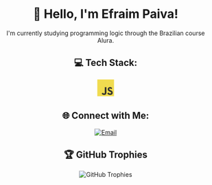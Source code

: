 <div align="center">

# 👋 Hello, I'm Efraim Paiva!

I'm currently studying programming logic through the Brazilian course Alura.

## 💻 Tech Stack:
<p align="center">
  <img src="https://raw.githubusercontent.com/devicons/devicon/master/icons/javascript/javascript-original.svg" alt="javascript" width="40" height="40"/>
</p>

## 🌐 Connect with Me:
<p align="center">
  <a href="mailto:efgaroto@gmail.com"><img src="https://img.shields.io/badge/Email-efraim%40email.com-blue" alt="Email"></a>
  
## 🏆 GitHub Trophies
<p align="center">
  <img src="https://github-profile-trophy.vercel.app/?username=efraim-paiva&theme=radical&no-frame=true&no-bg=false&margin-w=4" alt="GitHub Trophies"/>
</p>

</div>
